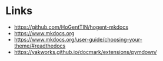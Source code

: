# Links

-   https://github.com/HoGentTIN/hogent-mkdocs
-   https://www.mkdocs.org
-   https://www.mkdocs.org/user-guide/choosing-your-theme/#readthedocs
-   https://yakworks.github.io/docmark/extensions/pymdown/
